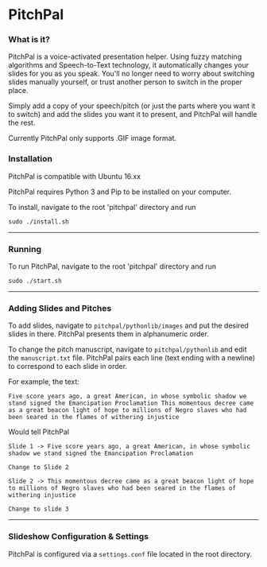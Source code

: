 # PitchPal 
### What is it?
PitchPal is a voice-activated presentation helper. Using fuzzy matching algorithms and Speech-to-Text technology, it automatically changes your slides for you as you speak. You'll no longer need to worry about switching slides manually yourself, or trust another person to switch in the proper place.

Simply add a copy of your speech/pitch (or just the parts where you want it to switch) and add the slides you want it to present, and PitchPal will handle the rest.

Currently PitchPal only supports .GIF image format.

### Installation
PitchPal is compatible with Ubuntu 16.xx

PitchPal requires Python 3 and Pip to be installed on your computer.

To install, navigate to the root 'pitchpal' directory and run

  `sudo ./install.sh`

---

### Running
To run PitchPal, navigate to the root 'pitchpal' directory and run

  `sudo ./start.sh`

---

### Adding Slides and Pitches
To add slides, navigate to `pitchpal/pythonlib/images` and put the desired slides in there. PitchPal presents them in alphanumeric order.

To change the pitch manuscript, navigate to `pitchpal/pythonlib` and edit the `manuscript.txt` file. PitchPal pairs each line (text ending with a newline) to correspond to each slide in order.

For example, the text:

`
Five score years ago, a great American, in whose symbolic shadow we stand signed the Emancipation Proclamation
This momentous decree came as a great beacon light of hope to millions of Negro slaves who had been seared in the flames of withering injustice
`

Would tell PitchPal

`
Slide 1 -> Five score years ago, a great American, in whose symbolic shadow we stand signed the Emancipation Proclamation
`

`
Change to Slide 2
`

`
Slide 2 -> This momentous decree came as a great beacon light of hope to millions of Negro slaves who had been seared in the flames of withering injustice
`

`
Change to slide 3
`

---

### Slideshow Configuration & Settings

PitchPal is configured via a `settings.conf` file located in the root directory.
